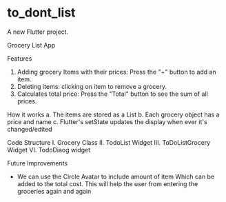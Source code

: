 # to_dont_list

A new Flutter project.

Grocery List App

Features
1. Adding grocery Items with their prices: Press the "+" button to add an item.
2. Deleting items: clicking on item to remove a grocery.
3. Calculates total price: Press the "Total" button to see the sum of all prices.

How it works
a. The items are stored as a List<Grocery> 
b. Each grocery object has a price and name
c. Flutter's setState updates the display when ever it's changed/edited



Code Structure 
I. Grocery Class
II. TodoList Widget
III. ToDoListGrocery Widget
VI. TodoDiaog widget

Future Improvements
 * We can use the Circle Avatar to include amount of item Which can be added to the total cost. This will help the user from entering the groceries again and again

